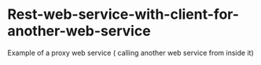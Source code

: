 # Rest-web-service-with-client-for-another-web-service
Example of a proxy web service ( calling another web service from inside it)
